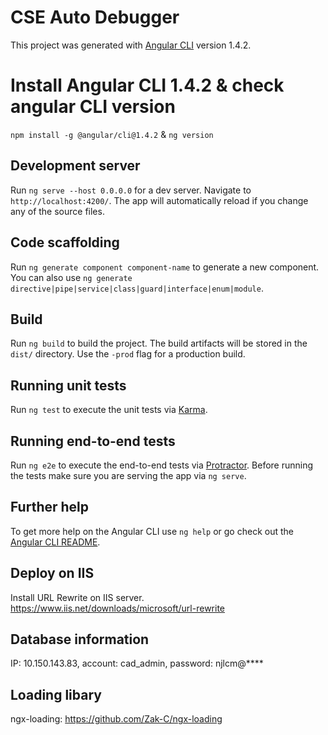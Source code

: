 # CSE Auto Debugger

This project was generated with [Angular CLI](https://github.com/angular/angular-cli) version 1.4.2.

# Install Angular CLI 1.4.2 & check angular CLI version

`npm install -g @angular/cli@1.4.2` & `ng version`

## Development server

Run `ng serve --host 0.0.0.0` for a dev server. Navigate to `http://localhost:4200/`. The app will automatically reload if you change any of the source files.

## Code scaffolding

Run `ng generate component component-name` to generate a new component. You can also use `ng generate directive|pipe|service|class|guard|interface|enum|module`.

## Build

Run `ng build` to build the project. The build artifacts will be stored in the `dist/` directory. Use the `-prod` flag for a production build.

## Running unit tests

Run `ng test` to execute the unit tests via [Karma](https://karma-runner.github.io).

## Running end-to-end tests

Run `ng e2e` to execute the end-to-end tests via [Protractor](http://www.protractortest.org/).
Before running the tests make sure you are serving the app via `ng serve`.

## Further help

To get more help on the Angular CLI use `ng help` or go check out the [Angular CLI README](https://github.com/angular/angular-cli/blob/master/README.md).

## Deploy on IIS

Install URL Rewrite on IIS server. https://www.iis.net/downloads/microsoft/url-rewrite

## Database information

IP: 10.150.143.83, account: cad_admin, password: njlcm@****

## Loading libary

ngx-loading: https://github.com/Zak-C/ngx-loading
